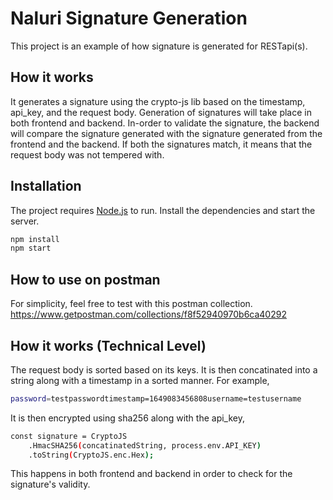 # Naluri Signature Generation

This project is an example of how signature is generated for RESTapi(s).

## How it works

It generates a signature using the crypto-js lib based on the timestamp, api_key, and the request body. Generation of signatures will take place in both frontend and backend. In-order to validate the signature, the backend will compare the signature generated with the signature generated from the frontend and the backend. If both the signatures match, it means that the request body was not tempered with.

## Installation

The project requires [Node.js](https://nodejs.org/) to run.
Install the dependencies and start the server.

```sh
npm install
npm start
```

## How to use on postman

For simplicity, feel free to test with this postman collection.
https://www.getpostman.com/collections/f8f52940970b6ca40292

## How it works (Technical Level)

The request body is sorted based on its keys. It is then concatinated into a string along with a timestamp in a sorted manner.
For example,

```sh
password=testpasswordtimestamp=1649083456808username=testusername
```

It is then encrypted using sha256 along with the api_key,

```sh
const signature = CryptoJS
    .HmacSHA256(concatinatedString, process.env.API_KEY)
    .toString(CryptoJS.enc.Hex);
```

This happens in both frontend and backend in order to check for the signature's validity.
